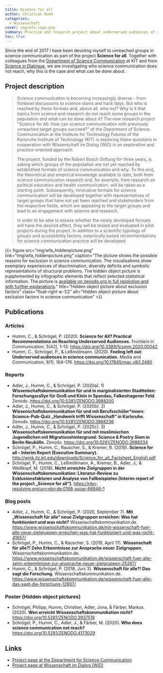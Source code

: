 ```yaml
---
title: Science for all
author: Christian Humm
categories:
  - Wissenschaft
cover: img/wfa-logo.png
summary: Practice and research project about underserved audiences of science communication.
toc: true
---
```


Since the end of 2017 I have been devoting myself to unreached groups in science communication as part of the project **Science for all**. Together with colleagues from the [Department of Science Communication](https://www.wmk-karlsruhe.de/) at KIT and from [Science in Dialogue](https://www.wissenschaft-im-dialog.de/), we are investigating who science communication does not reach, why this is the case and what can be done about.

## Project description

> Science communication is becoming increasingly diverse - from fishbowl discussions to science slams and hack days. But who is reached by these formats and, above all, who not? Why is it that topics from science and research do not reach some groups in the population and what can be done about it? The new research project "Science for All: How can science communication with previously unreached target groups succeed?" of the Department of Science Communication at the Institute for Technology Futures of the Karlsruhe Institute of Technology (KIT) is exploring these questions in cooperation with Wissenschaft im Dialog (WiD) in an explorative and practice-oriented approach.
> 
> The project, funded by the Robert Bosch Stiftung for three years, is asking which groups of the population are not yet reached by established formats of science communication and why. To this end, the theoretical and empirical knowledge available to date, both from science communication research and, for example, from research on political education and health communication, will be taken as a starting point. Subsequently, innovative formats for science communication will be developed together with representatives of target groups that have not yet been reached and stakeholders from the respective fields, which are appealing to the target groups and lead to an engagement with science and research.
> 
> In order to be able to assess whether the newly developed formats will have the desired effect, they will be tested and evaluated in pilot projects during the project. In addition to a scientific typology of groups and accessibility factors, empirically based recommendations for science communication practice will be developed.

{{< figure src="img/wfa_hiddenpicture.png" link="img/wfa_hiddenpicture.png" caption="The picture shows the possible reasons for exclusion in science communication. The visualisations show exemplary experiences of discrimination, diversity deficits and symbolic representations of structural problems. The hidden object picture is supplemented by infographic elements that reflect selected statistical information. The picture is [available on zenodo.org in full resolution and with further explanations](https://doi.org/10.5281/zenodo.3937516)." title="Hidden object picture about exclusion factors" class="float-right w-1/2" alt="Hidden object picture about exclusion factors in science communication" >}}

## Publications

### Articles

* Humm, C., & Schrögel, P. (2020). **Science for All? Practical Recommendations on Reaching Underserved Audiences.** Frontiers in Communication, 5(42), 1–13. https://doi.org/10.3389/fcomm.2020.00042
* Humm, C., Schrögel, P., & Leßmöllmann. (2020). **Feeling left out: Underserved audiences in science communication.** Media and Communication, 8(1), 164–176. https://doi.org/10.17645/mac.v8i1.2480

### Reports

* Adler, J., Humm, C., & Schrögel, P. (2020a). 1) **Wissenschaftskommunikation für und in marginalisierten Stadtteilen: Forschungsrallye für Groß und Klein in Spandau, Falkenhagener Feld.** Zenodo. https://doi.org/10.5281/ZENODO.3988200
* Adler, J., Humm, C., & Schrögel, P. (2020b). 2) **Wissenschaftskommunikation für und mit Berufsschüler*innen: Science-Pub-Quiz „Handwerk trifft Wissenschaft“ in Karlsruhe.** Zenodo. https://doi.org/10.5281/ZENODO.3988236
* Adler, J., Humm, C., & Schrögel, P. (2020c). 3) **Wissenschaftskommunikation für und mit muslimischen Jugendlichen mit Migrationshintergrund: Science &amp; Poetry Slam in Berlin Neukölln.** Zenodo. https://doi.org/10.5281/ZENODO.3988234
* Schrögel, P., Humm, C., Rauscher, S., & Kremer, B. (2019). **Science for all – Interim Report (Executive Summary).** http://wmk.itz.kit.edu/downloads/Science_for_all_Factsheet_English.pdf
* Schrögel, P., Humm, C., Leßmöllmann, A., Kremer, B., Adler, J., & Weißkopf, M. (2018). **Nicht erreichte Zielgruppen in der Wissenschaftskommunikation: Literatur-Review zu Exklusionsfaktoren und Analyse von Fallbeispielen [Interim report of the project „Science for all“].** https://nbn-resolving.org/urn:nbn:de:0168-ssoar-66846-1

### Blog posts

* Adler, J., Humm, C., & Schrögel, P. (2020, September 7). **Mit „Wissenschaft für alle“ neue Zielgruppen erreichen: Was hat funktioniert und was nicht?** Wissenschaftskommunikation.de. https://www.wissenschaftskommunikation.de/mit-wissenschaft-fuer-alle-neue-zielgruppen-erreichen-was-hat-funktioniert-und-was-nicht-41657/
* Schrögel, P., Humm, C., & Rauscher, S. (2019, April 17). **Wissenschaft für alle?! Zehn Erkenntnisse zur Ansprache neuer Zielgruppen.** Wissenschaftskommunikation.de. https://www.wissenschaftskommunikation.de/wissenschaft-fuer-alle-zehn-erkenntnisse-zur-ansprache-neuer-zielgruppen-25287/
* Humm, C., & Schrögel, P. (2018, Juni 3). **Wissenschaft für alle?! Das sagt die Forschung.** Wissenschaftskommunikation.de. https://www.wissenschaftskommunikation.de/wissenschaft-fuer-alle-das-sagt-die-forschung-12907/

### Poster (Hidden object pictures)

* Schrögel, Philipp, Humm, Christian, Adler, Jona, & Färber, Markus. (2020). **Wen erreicht Wissenschaftskommunikation nicht?** https://doi.org/10.5281/ZENODO.3937516
* Schrögel, P., Humm, C., Adler, J., & Färber, M. (2020). **Who does science communication not reach?** https://doi.org/10.5281/ZENODO.4173029

## Links

* [Project page at the Department for Science Communication](https://wmk.itz.kit.edu/2943.php)
* [Project page at Wissenschaft im Dialog (WiD)](https://www.wissenschaft-im-dialog.de/projekte/wissenschaft-fuer-alle/)